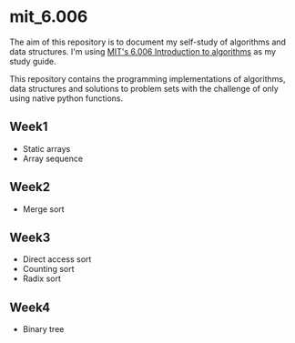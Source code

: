 # mit_6.006

The aim of this repository is to document my self-study of algorithms and data structures. I'm using [MIT's 6.006 Introduction to algorithms](https://ocw.mit.edu/courses/6-006-introduction-to-algorithms-spring-2020/) as my study guide. 

This repository contains the programming implementations of algorithms, data structures and solutions to problem sets with the challenge of only using native python functions.

## Week1 
- Static arrays
- Array sequence

## Week2
- Merge sort

## Week3 
- Direct access sort 
- Counting sort
- Radix sort 

## Week4
- Binary tree
